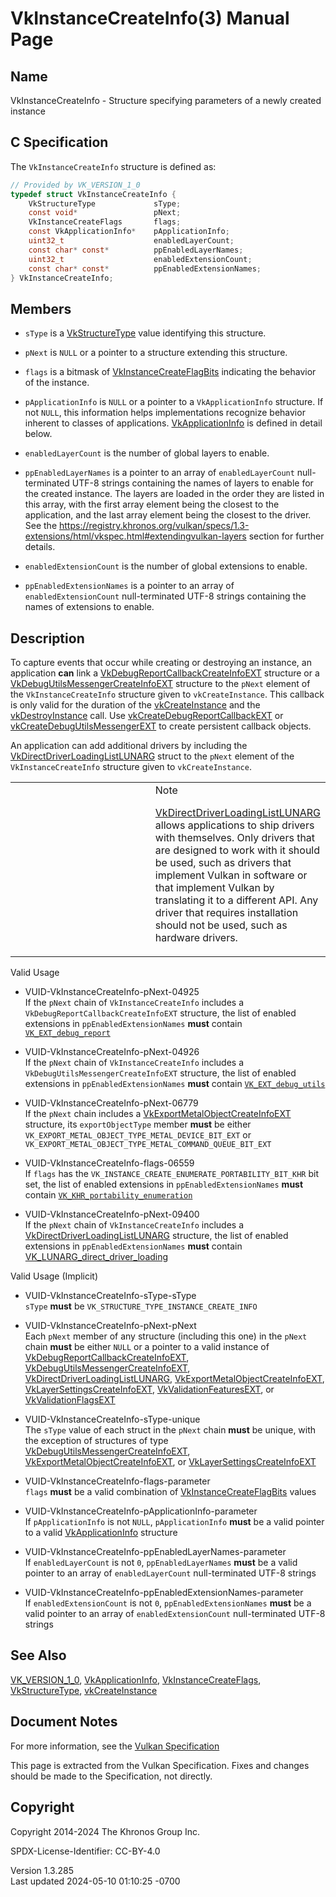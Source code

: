 # VkInstanceCreateInfo(3) Manual Page

## Name

VkInstanceCreateInfo - Structure specifying parameters of a newly
created instance



## <a href="#_c_specification" class="anchor"></a>C Specification

The `VkInstanceCreateInfo` structure is defined as:

``` c
// Provided by VK_VERSION_1_0
typedef struct VkInstanceCreateInfo {
    VkStructureType             sType;
    const void*                 pNext;
    VkInstanceCreateFlags       flags;
    const VkApplicationInfo*    pApplicationInfo;
    uint32_t                    enabledLayerCount;
    const char* const*          ppEnabledLayerNames;
    uint32_t                    enabledExtensionCount;
    const char* const*          ppEnabledExtensionNames;
} VkInstanceCreateInfo;
```

## <a href="#_members" class="anchor"></a>Members

- `sType` is a [VkStructureType](https://registry.khronos.org/vulkan/specs/1.3-extensions/man/html/VkStructureType.html) value identifying
  this structure.

- `pNext` is `NULL` or a pointer to a structure extending this
  structure.

- `flags` is a bitmask of
  [VkInstanceCreateFlagBits](https://registry.khronos.org/vulkan/specs/1.3-extensions/man/html/VkInstanceCreateFlagBits.html) indicating
  the behavior of the instance.

- `pApplicationInfo` is `NULL` or a pointer to a `VkApplicationInfo`
  structure. If not `NULL`, this information helps implementations
  recognize behavior inherent to classes of applications.
  [VkApplicationInfo](https://registry.khronos.org/vulkan/specs/1.3-extensions/man/html/VkApplicationInfo.html) is defined in detail
  below.

- `enabledLayerCount` is the number of global layers to enable.

- `ppEnabledLayerNames` is a pointer to an array of `enabledLayerCount`
  null-terminated UTF-8 strings containing the names of layers to enable
  for the created instance. The layers are loaded in the order they are
  listed in this array, with the first array element being the closest
  to the application, and the last array element being the closest to
  the driver. See the <a
  href="https://registry.khronos.org/vulkan/specs/1.3-extensions/html/vkspec.html#extendingvulkan-layers"
  class="bare" target="_blank"
  rel="noopener">https://registry.khronos.org/vulkan/specs/1.3-extensions/html/vkspec.html#extendingvulkan-layers</a>
  section for further details.

- `enabledExtensionCount` is the number of global extensions to enable.

- `ppEnabledExtensionNames` is a pointer to an array of
  `enabledExtensionCount` null-terminated UTF-8 strings containing the
  names of extensions to enable.

## <a href="#_description" class="anchor"></a>Description

To capture events that occur while creating or destroying an instance,
an application **can** link a
[VkDebugReportCallbackCreateInfoEXT](https://registry.khronos.org/vulkan/specs/1.3-extensions/man/html/VkDebugReportCallbackCreateInfoEXT.html)
structure or a
[VkDebugUtilsMessengerCreateInfoEXT](https://registry.khronos.org/vulkan/specs/1.3-extensions/man/html/VkDebugUtilsMessengerCreateInfoEXT.html)
structure to the `pNext` element of the `VkInstanceCreateInfo` structure
given to `vkCreateInstance`. This callback is only valid for the
duration of the [vkCreateInstance](https://registry.khronos.org/vulkan/specs/1.3-extensions/man/html/vkCreateInstance.html) and the
[vkDestroyInstance](https://registry.khronos.org/vulkan/specs/1.3-extensions/man/html/vkDestroyInstance.html) call. Use
[vkCreateDebugReportCallbackEXT](https://registry.khronos.org/vulkan/specs/1.3-extensions/man/html/vkCreateDebugReportCallbackEXT.html) or
[vkCreateDebugUtilsMessengerEXT](https://registry.khronos.org/vulkan/specs/1.3-extensions/man/html/vkCreateDebugUtilsMessengerEXT.html) to
create persistent callback objects.

An application can add additional drivers by including the
[VkDirectDriverLoadingListLUNARG](https://registry.khronos.org/vulkan/specs/1.3-extensions/man/html/VkDirectDriverLoadingListLUNARG.html)
struct to the `pNext` element of the `VkInstanceCreateInfo` structure
given to `vkCreateInstance`.

<table>
<colgroup>
<col style="width: 50%" />
<col style="width: 50%" />
</colgroup>
<tbody>
<tr class="odd">
<td class="icon"><em></em></td>
<td class="content">Note
<p><a
href="https://registry.khronos.org/vulkan/specs/1.3-extensions/man/html/VkDirectDriverLoadingListLUNARG.html">VkDirectDriverLoadingListLUNARG</a>
allows applications to ship drivers with themselves. Only drivers that
are designed to work with it should be used, such as drivers that
implement Vulkan in software or that implement Vulkan by translating it
to a different API. Any driver that requires installation should not be
used, such as hardware drivers.</p></td>
</tr>
</tbody>
</table>

Valid Usage

- <a href="#VUID-VkInstanceCreateInfo-pNext-04925"
  id="VUID-VkInstanceCreateInfo-pNext-04925"></a>
  VUID-VkInstanceCreateInfo-pNext-04925  
  If the `pNext` chain of `VkInstanceCreateInfo` includes a
  `VkDebugReportCallbackCreateInfoEXT` structure, the list of enabled
  extensions in `ppEnabledExtensionNames` **must** contain
  [`VK_EXT_debug_report`](VK_EXT_debug_report.html)

- <a href="#VUID-VkInstanceCreateInfo-pNext-04926"
  id="VUID-VkInstanceCreateInfo-pNext-04926"></a>
  VUID-VkInstanceCreateInfo-pNext-04926  
  If the `pNext` chain of `VkInstanceCreateInfo` includes a
  `VkDebugUtilsMessengerCreateInfoEXT` structure, the list of enabled
  extensions in `ppEnabledExtensionNames` **must** contain
  [`VK_EXT_debug_utils`](VK_EXT_debug_utils.html)

- <a href="#VUID-VkInstanceCreateInfo-pNext-06779"
  id="VUID-VkInstanceCreateInfo-pNext-06779"></a>
  VUID-VkInstanceCreateInfo-pNext-06779  
  If the `pNext` chain includes a
  [VkExportMetalObjectCreateInfoEXT](https://registry.khronos.org/vulkan/specs/1.3-extensions/man/html/VkExportMetalObjectCreateInfoEXT.html)
  structure, its `exportObjectType` member **must** be either
  `VK_EXPORT_METAL_OBJECT_TYPE_METAL_DEVICE_BIT_EXT` or
  `VK_EXPORT_METAL_OBJECT_TYPE_METAL_COMMAND_QUEUE_BIT_EXT`

- <a href="#VUID-VkInstanceCreateInfo-flags-06559"
  id="VUID-VkInstanceCreateInfo-flags-06559"></a>
  VUID-VkInstanceCreateInfo-flags-06559  
  If `flags` has the `VK_INSTANCE_CREATE_ENUMERATE_PORTABILITY_BIT_KHR`
  bit set, the list of enabled extensions in `ppEnabledExtensionNames`
  **must** contain
  [`VK_KHR_portability_enumeration`](VK_KHR_portability_enumeration.html)

- <a href="#VUID-VkInstanceCreateInfo-pNext-09400"
  id="VUID-VkInstanceCreateInfo-pNext-09400"></a>
  VUID-VkInstanceCreateInfo-pNext-09400  
  If the `pNext` chain of `VkInstanceCreateInfo` includes a
  [VkDirectDriverLoadingListLUNARG](https://registry.khronos.org/vulkan/specs/1.3-extensions/man/html/VkDirectDriverLoadingListLUNARG.html)
  structure, the list of enabled extensions in `ppEnabledExtensionNames`
  **must** contain
  [VK_LUNARG_direct_driver_loading](https://registry.khronos.org/vulkan/specs/1.3-extensions/man/html/VK_LUNARG_direct_driver_loading.html)

Valid Usage (Implicit)

- <a href="#VUID-VkInstanceCreateInfo-sType-sType"
  id="VUID-VkInstanceCreateInfo-sType-sType"></a>
  VUID-VkInstanceCreateInfo-sType-sType  
  `sType` **must** be `VK_STRUCTURE_TYPE_INSTANCE_CREATE_INFO`

- <a href="#VUID-VkInstanceCreateInfo-pNext-pNext"
  id="VUID-VkInstanceCreateInfo-pNext-pNext"></a>
  VUID-VkInstanceCreateInfo-pNext-pNext  
  Each `pNext` member of any structure (including this one) in the
  `pNext` chain **must** be either `NULL` or a pointer to a valid
  instance of
  [VkDebugReportCallbackCreateInfoEXT](https://registry.khronos.org/vulkan/specs/1.3-extensions/man/html/VkDebugReportCallbackCreateInfoEXT.html),
  [VkDebugUtilsMessengerCreateInfoEXT](https://registry.khronos.org/vulkan/specs/1.3-extensions/man/html/VkDebugUtilsMessengerCreateInfoEXT.html),
  [VkDirectDriverLoadingListLUNARG](https://registry.khronos.org/vulkan/specs/1.3-extensions/man/html/VkDirectDriverLoadingListLUNARG.html),
  [VkExportMetalObjectCreateInfoEXT](https://registry.khronos.org/vulkan/specs/1.3-extensions/man/html/VkExportMetalObjectCreateInfoEXT.html),
  [VkLayerSettingsCreateInfoEXT](https://registry.khronos.org/vulkan/specs/1.3-extensions/man/html/VkLayerSettingsCreateInfoEXT.html),
  [VkValidationFeaturesEXT](https://registry.khronos.org/vulkan/specs/1.3-extensions/man/html/VkValidationFeaturesEXT.html), or
  [VkValidationFlagsEXT](https://registry.khronos.org/vulkan/specs/1.3-extensions/man/html/VkValidationFlagsEXT.html)

- <a href="#VUID-VkInstanceCreateInfo-sType-unique"
  id="VUID-VkInstanceCreateInfo-sType-unique"></a>
  VUID-VkInstanceCreateInfo-sType-unique  
  The `sType` value of each struct in the `pNext` chain **must** be
  unique, with the exception of structures of type
  [VkDebugUtilsMessengerCreateInfoEXT](https://registry.khronos.org/vulkan/specs/1.3-extensions/man/html/VkDebugUtilsMessengerCreateInfoEXT.html),
  [VkExportMetalObjectCreateInfoEXT](https://registry.khronos.org/vulkan/specs/1.3-extensions/man/html/VkExportMetalObjectCreateInfoEXT.html),
  or [VkLayerSettingsCreateInfoEXT](https://registry.khronos.org/vulkan/specs/1.3-extensions/man/html/VkLayerSettingsCreateInfoEXT.html)

- <a href="#VUID-VkInstanceCreateInfo-flags-parameter"
  id="VUID-VkInstanceCreateInfo-flags-parameter"></a>
  VUID-VkInstanceCreateInfo-flags-parameter  
  `flags` **must** be a valid combination of
  [VkInstanceCreateFlagBits](https://registry.khronos.org/vulkan/specs/1.3-extensions/man/html/VkInstanceCreateFlagBits.html) values

- <a href="#VUID-VkInstanceCreateInfo-pApplicationInfo-parameter"
  id="VUID-VkInstanceCreateInfo-pApplicationInfo-parameter"></a>
  VUID-VkInstanceCreateInfo-pApplicationInfo-parameter  
  If `pApplicationInfo` is not `NULL`, `pApplicationInfo` **must** be a
  valid pointer to a valid [VkApplicationInfo](https://registry.khronos.org/vulkan/specs/1.3-extensions/man/html/VkApplicationInfo.html)
  structure

- <a href="#VUID-VkInstanceCreateInfo-ppEnabledLayerNames-parameter"
  id="VUID-VkInstanceCreateInfo-ppEnabledLayerNames-parameter"></a>
  VUID-VkInstanceCreateInfo-ppEnabledLayerNames-parameter  
  If `enabledLayerCount` is not `0`, `ppEnabledLayerNames` **must** be a
  valid pointer to an array of `enabledLayerCount` null-terminated UTF-8
  strings

- <a href="#VUID-VkInstanceCreateInfo-ppEnabledExtensionNames-parameter"
  id="VUID-VkInstanceCreateInfo-ppEnabledExtensionNames-parameter"></a>
  VUID-VkInstanceCreateInfo-ppEnabledExtensionNames-parameter  
  If `enabledExtensionCount` is not `0`, `ppEnabledExtensionNames`
  **must** be a valid pointer to an array of `enabledExtensionCount`
  null-terminated UTF-8 strings

## <a href="#_see_also" class="anchor"></a>See Also

[VK_VERSION_1_0](https://registry.khronos.org/vulkan/specs/1.3-extensions/man/html/VK_VERSION_1_0.html),
[VkApplicationInfo](https://registry.khronos.org/vulkan/specs/1.3-extensions/man/html/VkApplicationInfo.html),
[VkInstanceCreateFlags](https://registry.khronos.org/vulkan/specs/1.3-extensions/man/html/VkInstanceCreateFlags.html),
[VkStructureType](https://registry.khronos.org/vulkan/specs/1.3-extensions/man/html/VkStructureType.html),
[vkCreateInstance](https://registry.khronos.org/vulkan/specs/1.3-extensions/man/html/vkCreateInstance.html)

## <a href="#_document_notes" class="anchor"></a>Document Notes

For more information, see the <a
href="https://registry.khronos.org/vulkan/specs/1.3-extensions/html/vkspec.html#VkInstanceCreateInfo"
target="_blank" rel="noopener">Vulkan Specification</a>

This page is extracted from the Vulkan Specification. Fixes and changes
should be made to the Specification, not directly.

## <a href="#_copyright" class="anchor"></a>Copyright

Copyright 2014-2024 The Khronos Group Inc.

SPDX-License-Identifier: CC-BY-4.0

Version 1.3.285  
Last updated 2024-05-10 01:10:25 -0700
